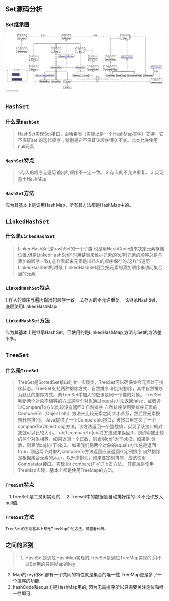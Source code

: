 ## Set源码分析
### Set继承图:
![](https://github.com/SinceNovember/Collections/blob/master/extendsimages/tup.jpg)
## `HashSet`
### 什么是`HashSet`
>HashSet实现Set接口，由哈希表（实际上是一个HashMap实例）支持。它不保证set 的迭代顺序；特别是它不保证该顺序恒久不变。此类允许使用null元素
### `HashSet`特点
>  1.存入的顺序与遍历输出的顺序不一定一致。
  2.存入的不允许重复。
  3.实现基于HashMap
### `HashSet`方法
  应为其基本上是调用HashMap，所有其方法都是HashMap中的。
## `LinkedHashSet`
### 什么是`LinkedHashSet`
>LinkedHashSet是hashSet的一个子类,也是用HashCode值来决定元素存储位置,但是LinkedHashSet同时用链表来维护元素的次序(元素的顺序总是与添加的顺序一致),这样看起来元素是以插入的顺序保存的.这样当遍历LinkedHashSet的时候,
LinkedHashSet就会按元素的添加顺序来访问集合里的元素.
### `LinkedHashSet`特点
  1.存入的顺序与遍历输出的顺序一致。
  2.存入的不允许重复。
  3.继承HashSet，底层使用LinkedHashMap
### `LinkedHashSet`方法
  应为其基本上是继承HashSet，但使用的是LinkedHashMap,方法与Set的方法差不多。
## `TreeSet`
### 什么是`TreeSet`
>TreeSet是SortedSet接口的唯一实现类，TreeSet可以确保集合元素处于排序状态。TreeSet支持两种排序方式，自然排序 和定制排序，其中自然排序为默认的排序方式。向TreeSet中加入的应该是同一个类的对象。
TreeSet判断两个对象不相等的方式是两个对象通过equals方法返回false，或者通过CompareTo方法比较没有返回0
自然排序
自然排序使用要排序元素的CompareTo（Object obj）方法来比较元素之间大小关系，然后将元素按照升序排列。
Java提供了一个Comparable接口，该接口里定义了一个compareTo(Object obj)方法，该方法返回一个整数值，实现了该接口的对象就可以比较大小。
obj1.compareTo(obj2)方法如果返回0，则说明被比较的两个对象相等，如果返回一个正数，则表明obj1大于obj2，如果是 负数，则表明obj1小于obj2。
如果我们将两个对象的equals方法总是返回true，则这两个对象的compareTo方法返回应该返回0
定制排序
自然排序是根据集合元素的大小，以升序排列，如果要定制排序，应该使用Comparator接口，实现 int compare(T o1,T o2)方法。
其底层是使用TreeMap实现，基本上都是使用TreeMap的方法。
### `TreeSet`特点
    1.TreeSet 是二叉树实现的.
    2.Treeset中的数据是自动排好序的.
    3.不允许放入null值.
### `TreeSet`方法
    TreeSet的方法基本上都是TreeMap中的方法，可查看代码。
## `之间的区别`
>1. HashSet是通过HashMap实现的,TreeSet是通过TreeMap实现的,只不过Set用的只是Map的key
2. Map的key和Set都有一个共同的特性就是集合的唯一性.TreeMap更是多了一个排序的功能.
3. hashCode和equal()是HashMap用的, 因为无需排序所以只需要关注定位和唯一性即可.
